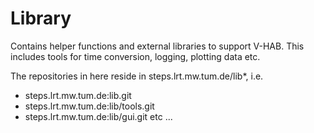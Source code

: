 Library
=======

Contains helper functions and external libraries to support V-HAB. This includes tools for time conversion, logging, plotting data etc.

The repositories in here reside in steps.lrt.mw.tum.de/lib*, i.e.
* steps.lrt.mw.tum.de:lib.git
* steps.lrt.mw.tum.de:lib/tools.git
* steps.lrt.mw.tum.de:lib/gui.git etc ...